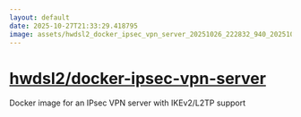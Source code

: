 ```yaml
---
layout: default
date: 2025-10-27T21:33:29.418795
image: assets/hwdsl2_docker_ipsec_vpn_server_20251026_222832_940_20251027_001603_b1e112--20251027T011621024--cropped.png
---
```


# [hwdsl2/docker-ipsec-vpn-server](https://github.com/hwdsl2/docker-ipsec-vpn-server/)

Docker image for an IPsec VPN server with IKEv2/L2TP support
